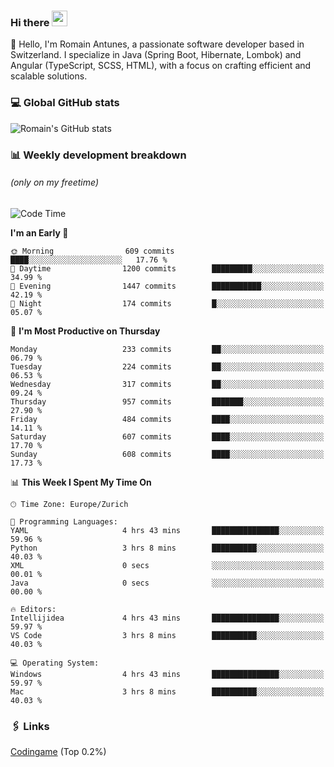 ### Hi there <img src="https://media.giphy.com/media/hvRJCLFzcasrR4ia7z/giphy.gif" width="25px" height="25px">

👋 Hello, I'm Romain Antunes, a passionate software developer based in Switzerland. I specialize in Java (Spring Boot, Hibernate, Lombok) and Angular (TypeScript, SCSS, HTML), with a focus on crafting efficient and scalable solutions.

### 💻 Global GitHub stats
![Romain's GitHub stats](https://github-readme-streak-stats.herokuapp.com/?user=romainantunes&theme=dark)


### 📊 Weekly development breakdown 
###### *(only on my freetime)*

<!--START_SECTION:wakastats-->
![Code Time](http://img.shields.io/badge/Code%20Time-1%2C711%20hrs%2018%20mins-blue)

**I'm an Early 🐤** 

```text
🌞 Morning                609 commits         ████░░░░░░░░░░░░░░░░░░░░░   17.76 % 
🌆 Daytime                1200 commits        █████████░░░░░░░░░░░░░░░░   34.99 % 
🌃 Evening                1447 commits        ███████████░░░░░░░░░░░░░░   42.19 % 
🌙 Night                  174 commits         █░░░░░░░░░░░░░░░░░░░░░░░░   05.07 % 
```
📅 **I'm Most Productive on Thursday** 

```text
Monday                   233 commits         ██░░░░░░░░░░░░░░░░░░░░░░░   06.79 % 
Tuesday                  224 commits         ██░░░░░░░░░░░░░░░░░░░░░░░   06.53 % 
Wednesday                317 commits         ██░░░░░░░░░░░░░░░░░░░░░░░   09.24 % 
Thursday                 957 commits         ███████░░░░░░░░░░░░░░░░░░   27.90 % 
Friday                   484 commits         ████░░░░░░░░░░░░░░░░░░░░░   14.11 % 
Saturday                 607 commits         ████░░░░░░░░░░░░░░░░░░░░░   17.70 % 
Sunday                   608 commits         ████░░░░░░░░░░░░░░░░░░░░░   17.73 % 
```


📊 **This Week I Spent My Time On** 

```text
🕑︎ Time Zone: Europe/Zurich

💬 Programming Languages: 
YAML                     4 hrs 43 mins       ███████████████░░░░░░░░░░   59.96 % 
Python                   3 hrs 8 mins        ██████████░░░░░░░░░░░░░░░   40.03 % 
XML                      0 secs              ░░░░░░░░░░░░░░░░░░░░░░░░░   00.01 % 
Java                     0 secs              ░░░░░░░░░░░░░░░░░░░░░░░░░   00.00 % 

🔥 Editors: 
Intellijidea             4 hrs 43 mins       ███████████████░░░░░░░░░░   59.97 % 
VS Code                  3 hrs 8 mins        ██████████░░░░░░░░░░░░░░░   40.03 % 

💻 Operating System: 
Windows                  4 hrs 43 mins       ███████████████░░░░░░░░░░   59.97 % 
Mac                      3 hrs 8 mins        ██████████░░░░░░░░░░░░░░░   40.03 % 
```


<!--END_SECTION:wakastats-->

### 🖇 Links

[Codingame](https://www.codingame.com/profile/defc3ee5279aecc1bb6114e1f994ea9b3325423) (Top 0.2%)

